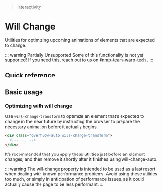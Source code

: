 > Interactivity

# Will Change
Utilities for optimizing upcoming animations of elements that are expected to change.

::: warning Partially Unsupported
Some of this functionality is not yet supported! If you need this, reach out to us on [#nmp-team-warp-tech](https://sch-chat.slack.com/archives/C04LG5UTCTT) .
:::

## Quick reference
<qr-table />

## Basic usage
### Optimizing with will change
Use `will-change-transform` to optimize an element that’s expected to change in the near future by instructing the browser to prepare the necessary animation before it actually begins.

```html
<div class="overflow-auto will-change-transform">
  <!-- ... -->
</div>
```

It’s recommended that you apply these utilities just before an element changes, and then remove it shortly after it finishes using will-change-auto.

::: warning
The will-change property is intended to be used as a last resort when dealing with known performance problems. Avoid using these utilities too much, or simply in anticipation of performance issues, as it could actually cause the page to be less performant.
:::
